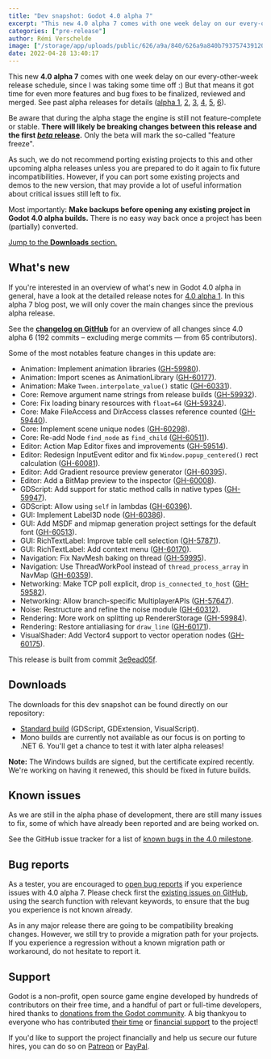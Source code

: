 ```yaml
---
title: "Dev snapshot: Godot 4.0 alpha 7"
excerpt: "This new 4.0 alpha 7 comes with one week delay on our every-other-week release schedule, but that means it got time for even more features and bug fixes to be finalized, reviewed and merged."
categories: ["pre-release"]
author: Rémi Verschelde
image: ["/storage/app/uploads/public/626/a9a/840/626a9a840b793757439120.jpg"]
date: 2022-04-28 13:40:17
---
```


This new **4.0 alpha 7** comes with one week delay on our every-other-week release schedule, since I was taking some time off :) But that means it got time for even more features and bug fixes to be finalized, reviewed and merged. See past alpha releases for details ([alpha 1](/article/dev-snapshot-godot-4-0-alpha-1), [2](/article/dev-snapshot-godot-4-0-alpha-2), [3](/article/dev-snapshot-godot-4-0-alpha-3), [4](/article/dev-snapshot-godot-4-0-alpha-4), [5](/article/dev-snapshot-godot-4-0-alpha-5), [6](/article/dev-snapshot-godot-4-0-alpha-6)).

Be aware that during the alpha stage the engine is still not feature-complete or stable. **There will likely be breaking changes between this release and the first [*beta* release](https://en.wikipedia.org/wiki/Software_release_life_cycle#Beta).** Only the beta will mark the so-called "feature freeze".

As such, we do not recommend porting existing projects to this and other upcoming alpha releases unless you are prepared to do it again to fix future incompatibilities. However, if you can port some existing projects and demos to the new version, that may provide a lot of useful information about critical issues still left to fix.

Most importantly: **Make backups before opening any existing project in Godot 4.0 alpha builds.** There is no easy way back once a project has been (partially) converted.

[Jump to the **Downloads** section.](#downloads)

## What's new

If you're interested in an overview of what's new in Godot 4.0 alpha in general, have a look at the detailed release notes for [4.0 alpha 1](/article/dev-snapshot-godot-4-0-alpha-1). In this alpha 7 blog post, we will only cover the main changes since the previous alpha release.

See the [**changelog on GitHub**](https://github.com/godotengine/godot/compare/e4f0fc50f79336cf76beec40e5e8e5164b288714...3e9ead05f2e87e46b5982cc9a140e172ee98c227) for an overview of all changes since 4.0 alpha 6 (192 commits – excluding merge commits ― from 65 contributors).

Some of the most notables feature changes in this update are:

- Animation: Implement animation libraries ([GH-59980](https://github.com/godotengine/godot/pull/59980)).
- Animation: Import scenes as AnimationLibrary ([GH-60177](https://github.com/godotengine/godot/pull/60177)).
- Animation: Make `Tween.interpolate_value()` static ([GH-60331](https://github.com/godotengine/godot/pull/60331)).
- Core: Remove argument name strings from release builds ([GH-59932](https://github.com/godotengine/godot/pull/59932)).
- Core: Fix loading binary resources with `float=64` ([GH-59324](https://github.com/godotengine/godot/pull/59324)).
- Core: Make FileAccess and DirAccess classes reference counted ([GH-59440](https://github.com/godotengine/godot/pull/59440)).
- Core: Implement scene unique nodes ([GH-60298](https://github.com/godotengine/godot/pull/60298)).
- Core: Re-add Node `find_node` as `find_child` ([GH-60511](https://github.com/godotengine/godot/pull/60511)).
- Editor: Action Map Editor fixes and improvements ([GH-59514](https://github.com/godotengine/godot/pull/59514)).
- Editor: Redesign InputEvent editor and fix `Window.popup_centered()` rect calculation ([GH-60081](https://github.com/godotengine/godot/pull/60081)).
- Editor: Add Gradient resource preview generator ([GH-60395](https://github.com/godotengine/godot/pull/60395)).
- Editor: Add a BitMap preview to the inspector ([GH-60008](https://github.com/godotengine/godot/pull/60008)).
- GDScript: Add support for static method calls in native types ([GH-59947](https://github.com/godotengine/godot/pull/59947)).
- GDScript: Allow using `self` in lambdas ([GH-60396](https://github.com/godotengine/godot/pull/60396)).
- GUI: Implement Label3D node ([GH-60386](https://github.com/godotengine/godot/pull/60386)).
- GUI: Add MSDF and mipmap generation project settings for the default font ([GH-60513](https://github.com/godotengine/godot/pull/60513)).
- GUI: RichTextLabel: Improve table cell selection ([GH-57871](https://github.com/godotengine/godot/pull/57871)).
- GUI: RichTextLabel: Add context menu ([GH-60170](https://github.com/godotengine/godot/pull/60170)).
- Navigation: Fix NavMesh baking on thread ([GH-59995](https://github.com/godotengine/godot/pull/59995)).
- Navigation: Use ThreadWorkPool instead of `thread_process_array` in NavMap ([GH-60359](https://github.com/godotengine/godot/pull/60359)).
- Networking: Make TCP poll explicit, drop `is_connected_to_host` ([GH-59582](https://github.com/godotengine/godot/pull/59582)).
- Networking: Allow branch-specific MultiplayerAPIs ([GH-57647](https://github.com/godotengine/godot/pull/57647)).
- Noise: Restructure and refine the noise module ([GH-60312](https://github.com/godotengine/godot/pull/60312)).
- Rendering: More work on splitting up RendererStorage ([GH-59984](https://github.com/godotengine/godot/pull/59984)).
- Rendering: Restore antialiasing for `draw_line` ([GH-60171](https://github.com/godotengine/godot/pull/60171)).
- VisualShader: Add Vector4 support to vector operation nodes ([GH-60175](https://github.com/godotengine/godot/pull/60175)).

This release is built from commit [3e9ead05f](https://github.com/godotengine/godot/commit/3e9ead05f2e87e46b5982cc9a140e172ee98c227).

<a id="downloads"></a>
## Downloads

The downloads for this dev snapshot can be found directly on our repository:

* [Standard build](https://downloads.tuxfamily.org/godotengine/4.0/alpha7/) (GDScript, GDExtension, VisualScript).
* Mono builds are currently not available as our focus is on porting to .NET 6. You'll get a chance to test it with later alpha releases!

**Note:** The Windows builds are signed, but the certificate expired recently. We're working on having it renewed, this should be fixed in future builds.

## Known issues

As we are still in the alpha phase of development, there are still many issues to fix, some of which have already been reported and are being worked on.

See the GitHub issue tracker for a list of [known bugs in the 4.0 milestone](https://github.com/godotengine/godot/issues?q=is%3Aissue+is%3Aopen+milestone%3A4.0+label%3Abug+).

## Bug reports

As a tester, you are encouraged to [open bug reports](https://github.com/godotengine/godot/issues) if you experience issues with 4.0 alpha 7. Please check first the [existing issues on GitHub](https://github.com/godotengine/godot/issues), using the search function with relevant keywords, to ensure that the bug you experience is not known already.

As in any major release there are going to be compatibility breaking changes. However, we still try to provide a migration path for your projects. If you experience a regression without a known migration path or workaround, do not hesitate to report it.

## Support

Godot is a non-profit, open source game engine developed by hundreds of contributors on their free time, and a handful of part or full-time developers, hired thanks to [donations from the Godot community](https://godotengine.org/donate). A big thankyou to everyone who has contributed [their time](https://github.com/godotengine/godot/blob/master/AUTHORS.md) or [financial support](https://github.com/godotengine/godot/blob/master/DONORS.md) to the project!

If you'd like to support the project financially and help us secure our future hires, you can do so on [Patreon](https://www.patreon.com/godotengine) or [PayPal](https://godotengine.org/donate).